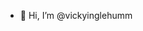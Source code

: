 - 👋 Hi, I’m @vickyinglehumm

<!---
vickyinglehumm/vickyinglehumm is a ✨ special ✨ repository because its `README.md` (this file) appears on your GitHub profile.
You can click the Preview link to take a look at your changes.
--->
